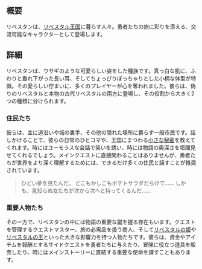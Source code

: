<!-- title: リベスタン -->
<!-- quote: 樽も壺もポテトサラダであふれ返っていた。 -->
<!-- chapters: -1 -->
<!-- images: (ポテトサラダの悪夢を見たリベスタン), (リベスタンと会話中に見つかった謎めいたメッセージ), (クエストを与える役目を持つクエストマスター), (プリンセス・イファニアが初めて英雄たちと出会う場面), (NPCからクエストを受け取る英雄), (商人からアイテムを購入する英雄), (王国に暮らすリベスタンたち) -->
<!-- model: false -->

## 概要

リベスタンは、[リベスタル王国](#entry:libestal-ficta-entry)に暮らす人々。勇者たちの旅に彩りを添える、交流可能なキャラクターとして登場します。

## 詳細

リベスタンは、ウサギのような可愛らしい姿をした種族です。真っ白な肌に、ふわりと垂れ下がった長い耳、そしてちょっぴりぽっちゃりとした小柄な体型が特徴。その愛らしい佇まいに、多くのプレイヤーが心を奪われました。彼らは、偽りのリベスタルと本物の古代リベスタルの両方に登場し、その役割から大きく2つの種類に分けられます。

### 住民たち

彼らは、主に道沿いや城の裏手、その他の隠れた場所に暮らす一般市民です。話しかけることで、彼らの日常のひとコマや、王国にまつわる[小さな秘密](https://www.youtube.com/live/CFSfP27KTco?feature=shared&t=5386)を教えてくれます。時にはユーモラスな会話で笑いを誘い、時には物語の奥深さを垣間見せてくれるでしょう。メインクエストに直接関わることはありませんが、勇者たちが世界をより深く理解するためには、できるだけ多くの住民と話すことが推奨されています。

> ひどい夢を見たんだ。
> どこもかしこもポテトサラダだらけで……
> しかも、見知らぬ女たちが次から次へと持ってくるんだ……

### 重要人物たち

その一方で、リベスタンの中には物語の重要な鍵を握る存在もいます。クエストを管理するクエストマスター、旅の必需品を扱う商人、そして[リベスタルの姫](#entry:iphania-entry)や[リベスタルの王](#entry:outsider-entry)といった大きな影響力を持つ人物たちです。彼らは、資金やアイテムを報酬とするサイドクエストを勇者たちに与えたり、冒険に役立つ道具を販売したり、時にはメインストーリーに直結する重要な使命を課すこともあります。
